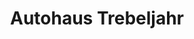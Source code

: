 ---
title: "Autohaus Trebeljahr"
url: /wunstorf/autohaus-trebeljahr-albert-einstein-strasse/
shop: Autohaus
---